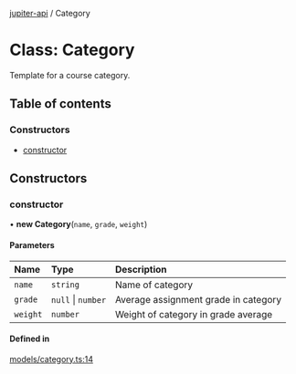 [jupiter-api](../README.md) / Category

# Class: Category

Template for a course category.

## Table of contents

### Constructors

- [constructor](Category.md#constructor)

## Constructors

### constructor

• **new Category**(`name`, `grade`, `weight`)

#### Parameters

| Name | Type | Description |
| :------ | :------ | :------ |
| `name` | `string` | Name of category |
| `grade` | ``null`` \| `number` | Average assignment grade in category |
| `weight` | `number` | Weight of category in grade average |

#### Defined in

[models/category.ts:14](https://github.com/Wolfiej-k/jupiter-api/blob/e681e95/lib/models/category.ts#L14)
